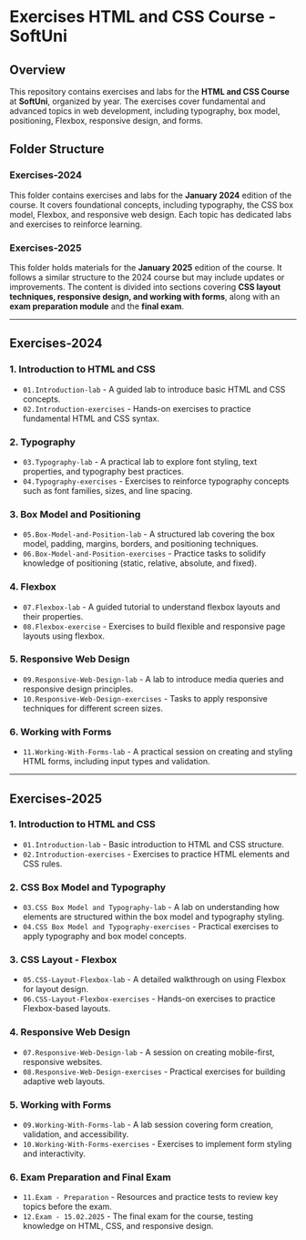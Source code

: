 
# Exercises HTML and CSS Course - SoftUni

## Overview
This repository contains exercises and labs for the **HTML and CSS Course** at **SoftUni**, organized by year. The exercises cover fundamental and advanced topics in web development, including typography, box model, positioning, Flexbox, responsive design, and forms.

## Folder Structure

### **Exercises-2024**
This folder contains exercises and labs for the **January 2024** edition of the course. It covers foundational concepts, including typography, the CSS box model, Flexbox, and responsive web design. Each topic has dedicated labs and exercises to reinforce learning.

### **Exercises-2025**
This folder holds materials for the **January 2025** edition of the course. It follows a similar structure to the 2024 course but may include updates or improvements. The content is divided into sections covering **CSS layout techniques, responsive design, and working with forms**, along with an **exam preparation module** and the **final exam**.

---

## **Exercises-2024**

### 1. Introduction to HTML and CSS
- `01.Introduction-lab` - A guided lab to introduce basic HTML and CSS concepts.
- `02.Introduction-exercises` - Hands-on exercises to practice fundamental HTML and CSS syntax.

### 2. Typography
- `03.Typography-lab` - A practical lab to explore font styling, text properties, and typography best practices.
- `04.Typography-exercises` - Exercises to reinforce typography concepts such as font families, sizes, and line spacing.

### 3. Box Model and Positioning
- `05.Box-Model-and-Position-lab` - A structured lab covering the box model, padding, margins, borders, and positioning techniques.
- `06.Box-Model-and-Position-exercises` - Practice tasks to solidify knowledge of positioning (static, relative, absolute, and fixed).

### 4. Flexbox
- `07.Flexbox-lab` - A guided tutorial to understand flexbox layouts and their properties.
- `08.Flexbox-exercise` - Exercises to build flexible and responsive page layouts using flexbox.

### 5. Responsive Web Design
- `09.Responsive-Web-Design-lab` - A lab to introduce media queries and responsive design principles.
- `10.Responsive-Web-Design-exercises` - Tasks to apply responsive techniques for different screen sizes.

### 6. Working with Forms
- `11.Working-With-Forms-lab` - A practical session on creating and styling HTML forms, including input types and validation.

---

## **Exercises-2025**

### 1. Introduction to HTML and CSS
- `01.Introduction-lab` - Basic introduction to HTML and CSS structure.
- `02.Introduction-exercises` - Exercises to practice HTML elements and CSS rules.

### 2. CSS Box Model and Typography
- `03.CSS Box Model and Typography-lab` - A lab on understanding how elements are structured within the box model and typography styling.
- `04.CSS Box Model and Typography-exercises` - Practical exercises to apply typography and box model concepts.

### 3. CSS Layout - Flexbox
- `05.CSS-Layout-Flexbox-lab` - A detailed walkthrough on using Flexbox for layout design.
- `06.CSS-Layout-Flexbox-exercises` - Hands-on exercises to practice Flexbox-based layouts.

### 4. Responsive Web Design
- `07.Responsive-Web-Design-lab` - A session on creating mobile-first, responsive websites.
- `08.Responsive-Web-Design-exercises` - Practical exercises for building adaptive web layouts.

### 5. Working with Forms
- `09.Working-With-Forms-lab` - A lab session covering form creation, validation, and accessibility.
- `10.Working-With-Forms-exercises` - Exercises to implement form styling and interactivity.

### 6. Exam Preparation and Final Exam
- `11.Exam - Preparation` - Resources and practice tests to review key topics before the exam.
- `12.Exam - 15.02.2025` - The final exam for the course, testing knowledge on HTML, CSS, and responsive design.

